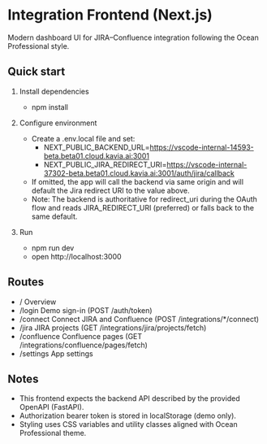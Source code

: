 # Integration Frontend (Next.js)

Modern dashboard UI for JIRA–Confluence integration following the Ocean Professional style.

## Quick start

1. Install dependencies
   - npm install

2. Configure environment
   - Create a .env.local file and set:
     - NEXT_PUBLIC_BACKEND_URL=https://vscode-internal-14593-beta.beta01.cloud.kavia.ai:3001
     - NEXT_PUBLIC_JIRA_REDIRECT_URI=https://vscode-internal-37302-beta.beta01.cloud.kavia.ai:3001/auth/jira/callback
   - If omitted, the app will call the backend via same origin and will default the Jira redirect URI to the value above.
   - Note: The backend is authoritative for redirect_uri during the OAuth flow and reads JIRA_REDIRECT_URI (preferred) or falls back to the same default.

3. Run
   - npm run dev
   - open http://localhost:3000

## Routes

- /                Overview
- /login           Demo sign-in (POST /auth/token)
- /connect         Connect JIRA and Confluence (POST /integrations/*/connect)
- /jira            JIRA projects (GET /integrations/jira/projects/fetch)
- /confluence      Confluence pages (GET /integrations/confluence/pages/fetch)
- /settings        App settings

## Notes

- This frontend expects the backend API described by the provided OpenAPI (FastAPI).
- Authorization bearer token is stored in localStorage (demo only).
- Styling uses CSS variables and utility classes aligned with Ocean Professional theme.

